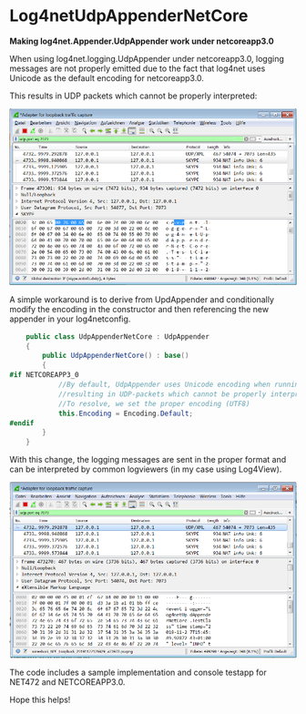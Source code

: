 # Log4netUdpAppenderNetCore
**Making log4net.Appender.UdpAppender work under netcoreapp3.0**

When using log4net.logging.UdpAppender under netcoreapp3.0, logging messages are not properly emitted due to the fact that log4net uses Unicode as the default encoding for netcoreapp3.0.

This results in UDP packets which cannot be properly interpreted:

![Wireshark image](Wireshark1.png)


A simple workaround is to derive from UpdAppender and conditionally modify the encoding in the constructor and then referencing the new appender in your log4netconfig.

```csharp
    public class UdpAppenderNetCore : UdpAppender
    {
        public UdpAppenderNetCore() : base()
        {
#if NETCOREAPP3_0
            //By default, UdpAppender uses Unicode encoding when running under netcoreapp,
            //resulting in UDP-packets which cannot be properly interpreted.
            //To resolve, we set the proper encoding (UTF8)
            this.Encoding = Encoding.Default;
#endif
        }
    }
```


With this change, the logging messages are sent in the proper format and can be interpreted by common logviewers (in my case using Log4View).

![Wireshark image](Wireshark2.png)


The code includes a sample implementation and console testapp for NET472 and NETCOREAPP3.0.

Hope this helps!
